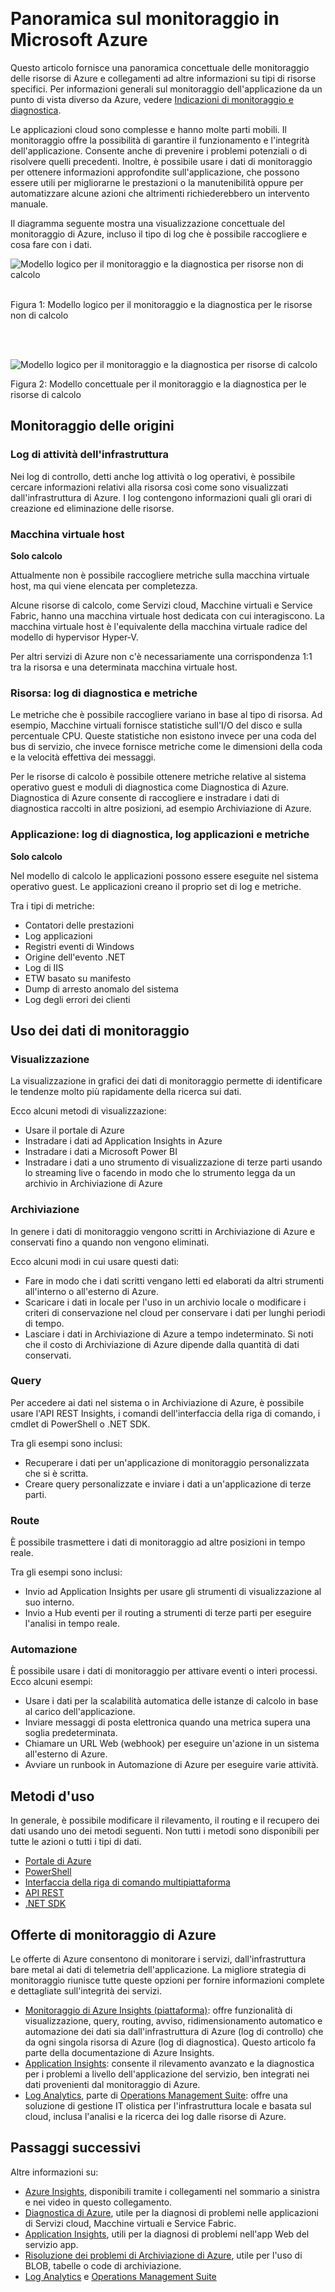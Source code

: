<properties
	pageTitle="Panoramica sul monitoraggio in Microsoft Azure | Microsoft Azure"
	description="Panoramica generale del monitoraggio e della diagnostica in Microsoft Azure, inclusi avvisi, webhook, ridimensionamento automatico e altro."
	authors="rboucher"
	manager=""
	editor=""
	services="monitoring-and-diagnostics"
	documentationCenter="monitoring-and-diagnostics"/>

<tags
	ms.service="monitoring-and-diagnostics"
	ms.workload="na"
	ms.tgt_pltfrm="na"
	ms.devlang="na"
	ms.topic="article"
	ms.date="09/06/2016"
	ms.author="robb"/>  

# Panoramica sul monitoraggio in Microsoft Azure

Questo articolo fornisce una panoramica concettuale delle monitoraggio delle risorse di Azure e collegamenti ad altre informazioni su tipi di risorse specifici. Per informazioni generali sul monitoraggio dell'applicazione da un punto di vista diverso da Azure, vedere [Indicazioni di monitoraggio e diagnostica](../best-practices-monitoring.md).

Le applicazioni cloud sono complesse e hanno molte parti mobili. Il monitoraggio offre la possibilità di garantire il funzionamento e l'integrità dell'applicazione. Consente anche di prevenire i problemi potenziali o di risolvere quelli precedenti. Inoltre, è possibile usare i dati di monitoraggio per ottenere informazioni approfondite sull'applicazione, che possono essere utili per migliorarne le prestazioni o la manutenibilità oppure per automatizzare alcune azioni che altrimenti richiederebbero un intervento manuale.

Il diagramma seguente mostra una visualizzazione concettuale del monitoraggio di Azure, incluso il tipo di log che è possibile raccogliere e cosa fare con i dati.

![Modello logico per il monitoraggio e la diagnostica per risorse non di calcolo](./media/monitoring-overview/monitoring-azure-resources-non-compute.png)  

Figura 1: Modello logico per il monitoraggio e la diagnostica per le risorse non di calcolo

<br/>  

![Modello logico per il monitoraggio e la diagnostica per risorse di calcolo](./media/monitoring-overview/monitoring-azure-resources-compute.png)  

Figura 2: Modello concettuale per il monitoraggio e la diagnostica per le risorse di calcolo


## Monitoraggio delle origini
### Log di attività dell'infrastruttura
Nei log di controllo, detti anche log attività o log operativi, è possibile cercare informazioni relativi alla risorsa così come sono visualizzati dall'infrastruttura di Azure. I log contengono informazioni quali gli orari di creazione ed eliminazione delle risorse.

### Macchina virtuale host
**Solo calcolo**

Attualmente non è possibile raccogliere metriche sulla macchina virtuale host, ma qui viene elencata per completezza.

Alcune risorse di calcolo, come Servizi cloud, Macchine virtuali e Service Fabric, hanno una macchina virtuale host dedicata con cui interagiscono. La macchina virtuale host è l'equivalente della macchina virtuale radice del modello di hypervisor Hyper-V.

Per altri servizi di Azure non c'è necessariamente una corrispondenza 1:1 tra la risorsa e una determinata macchina virtuale host.


### Risorsa: log di diagnostica e metriche
Le metriche che è possibile raccogliere variano in base al tipo di risorsa. Ad esempio, Macchine virtuali fornisce statistiche sull'I/O del disco e sulla percentuale CPU. Queste statistiche non esistono invece per una coda del bus di servizio, che invece fornisce metriche come le dimensioni della coda e la velocità effettiva dei messaggi.

Per le risorse di calcolo è possibile ottenere metriche relative al sistema operativo guest e moduli di diagnostica come Diagnostica di Azure. Diagnostica di Azure consente di raccogliere e instradare i dati di diagnostica raccolti in altre posizioni, ad esempio Archiviazione di Azure.

### Applicazione: log di diagnostica, log applicazioni e metriche
**Solo calcolo**

Nel modello di calcolo le applicazioni possono essere eseguite nel sistema operativo guest. Le applicazioni creano il proprio set di log e metriche.

Tra i tipi di metriche:

- Contatori delle prestazioni
- Log applicazioni
- Registri eventi di Windows
- Origine dell'evento .NET
- Log di IIS
- ETW basato su manifesto
- Dump di arresto anomalo del sistema
- Log degli errori dei clienti


## Uso dei dati di monitoraggio

### Visualizzazione
La visualizzazione in grafici dei dati di monitoraggio permette di identificare le tendenze molto più rapidamente della ricerca sui dati.

Ecco alcuni metodi di visualizzazione:

- Usare il portale di Azure
- Instradare i dati ad Application Insights in Azure
- Instradare i dati a Microsoft Power BI
- Instradare i dati a uno strumento di visualizzazione di terze parti usando lo streaming live o facendo in modo che lo strumento legga da un archivio in Archiviazione di Azure

### Archiviazione
In genere i dati di monitoraggio vengono scritti in Archiviazione di Azure e conservati fino a quando non vengono eliminati.

Ecco alcuni modi in cui usare questi dati:

- Fare in modo che i dati scritti vengano letti ed elaborati da altri strumenti all'interno o all'esterno di Azure.
- Scaricare i dati in locale per l'uso in un archivio locale o modificare i criteri di conservazione nel cloud per conservare i dati per lunghi periodi di tempo.
- Lasciare i dati in Archiviazione di Azure a tempo indeterminato. Si noti che il costo di Archiviazione di Azure dipende dalla quantità di dati conservati.

### Query
Per accedere ai dati nel sistema o in Archiviazione di Azure, è possibile usare l'API REST Insights, i comandi dell'interfaccia della riga di comando, i cmdlet di PowerShell o .NET SDK.

Tra gli esempi sono inclusi:

-  Recuperare i dati per un'applicazione di monitoraggio personalizzata che si è scritta.
-  Creare query personalizzate e inviare i dati a un'applicazione di terze parti.

### Route
È possibile trasmettere i dati di monitoraggio ad altre posizioni in tempo reale.

Tra gli esempi sono inclusi:

- Invio ad Application Insights per usare gli strumenti di visualizzazione al suo interno.
- Invio a Hub eventi per il routing a strumenti di terze parti per eseguire l'analisi in tempo reale.

### Automazione
È possibile usare i dati di monitoraggio per attivare eventi o interi processi. Ecco alcuni esempi:

- Usare i dati per la scalabilità automatica delle istanze di calcolo in base al carico dell'applicazione.
- Inviare messaggi di posta elettronica quando una metrica supera una soglia predeterminata.
- Chiamare un URL Web (webhook) per eseguire un'azione in un sistema all'esterno di Azure.
- Avviare un runbook in Automazione di Azure per eseguire varie attività.

## Metodi d'uso
In generale, è possibile modificare il rilevamento, il routing e il recupero dei dati usando uno dei metodi seguenti. Non tutti i metodi sono disponibili per tutte le azioni o tutti i tipi di dati.

- [Portale di Azure](https://portal.azure.com)
- [PowerShell](insights-powershell-samples.md)
- [Interfaccia della riga di comando multipiattaforma](insights-cli-samples.md)
- [API REST](https://msdn.microsoft.com/library/dn931943.aspx)
- [.NET SDK](https://msdn.microsoft.com/library/dn802153.aspx)

## Offerte di monitoraggio di Azure
Le offerte di Azure consentono di monitorare i servizi, dall'infrastruttura bare metal ai dati di telemetria dell'applicazione. La migliore strategia di monitoraggio riunisce tutte queste opzioni per fornire informazioni complete e dettagliate sull'integrità dei servizi.

- [Monitoraggio di Azure Insights (piattaforma)](http://aka.ms/azmondocs): offre funzionalità di visualizzazione, query, routing, avviso, ridimensionamento automatico e automazione dei dati sia dall'infrastruttura di Azure (log di controllo) che da ogni singola risorsa di Azure (log di diagnostica). Questo articolo fa parte della documentazione di Azure Insights.
- [Application Insights](https://azure.microsoft.com/documentation/services/application-insights/): consente il rilevamento avanzato e la diagnostica per i problemi a livello dell'applicazione del servizio, ben integrati nei dati provenienti dal monitoraggio di Azure.
- [Log Analytics](https://azure.microsoft.com/documentation/services/log-analytics/), parte di [Operations Management Suite](https://www.microsoft.com/cloud-platform/operations-management-suite): offre una soluzione di gestione IT olistica per l'infrastruttura locale e basata sul cloud, inclusa l'analisi e la ricerca dei log dalle risorse di Azure.


## Passaggi successivi
Altre informazioni su:

- [Azure Insights](http://aka.ms/azmondocs), disponibili tramite i collegamenti nel sommario a sinistra e nei video in questo collegamento.
- [Diagnostica di Azure](../azure-diagnostics.md), utile per la diagnosi di problemi nelle applicazioni di Servizi cloud, Macchine virtuali e Service Fabric.
- [Application Insights](https://azure.microsoft.com/documentation/services/application-insights/), utili per la diagnosi di problemi nell'app Web del servizio app.
- [Risoluzione dei problemi di Archiviazione di Azure](../storage/storage-e2e-troubleshooting.md), utile per l'uso di BLOB, tabelle o code di archiviazione.
- [Log Analytics](https://azure.microsoft.com/documentation/services/log-analytics/) e [Operations Management Suite](https://www.microsoft.com/cloud-platform/operations-management-suite)

<!---HONumber=AcomDC_0907_2016-->